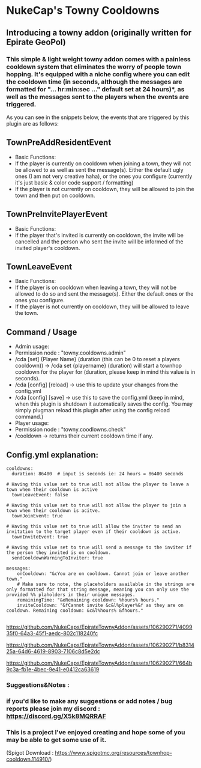 # NukeCap's Towny Cooldowns

## Introducing a towny addon (originally written for Epirate GeoPol) 
### This simple & light weight towny addon comes with a painless cooldown system that eliminates the worry of people town hopping. It's equipped with a niche config where you can edit the cooldown time (in seconds, although the messages are formatted for **"... hr:min:sec ..."** default set at 24 hours)*,  as well as the messages sent to the players when the events are triggered. 

As you can see in the snippets below, the events that are triggered by this plugin are as follows: 

## TownPreAddResidentEvent
* Basic Functions:
 * If the player is currently on cooldown when joining a town, they will not be allowed to as well as sent the message(s). Either the default ugly ones (I am not very creative haha), or the ones you configure  (currently it's just basic & color code support / formatting)
 * If the player is not currently on cooldown, they will be allowed to join the town and then put on cooldown.


## TownPreInvitePlayerEvent
* Basic Functions:
 * If the player that's invited is currently on cooldown, the invite will be cancelled and the person who sent the invite will be informed of the invited player's cooldown.


## TownLeaveEvent
* Basic Functions:
 * If the player is on cooldown when leaving a town, they will not be allowed to do so and sent the message(s). Either the default ones or the ones you configure.
 * If the player is not currently on cooldown, they will be allowed to leave the town.

## Command / Usage
* Admin usage:
 * Permission node : "towny.cooldowns.admin"
 * /cda [set] {Player Name} (duration (this can be 0 to reset a players cooldown)) -> /cda set {playername} (duration) will start a townhop cooldown for the player for (duration, please keep in mind this value is in seconds).
 * /cda [config] [reload] -> use this to update your changes from the config.yml
 * /cda [config] [save] -> use this to save the config.yml (keep in mind, when this plugin is shutdown it automatically saves the config. You may simply plugman reload this plugin after using the config reload command.)
* Player usage:
 * Permission node : "towny.coodlowns.check"
 * /cooldown -> returns their current cooldown time if any.

## Config.yml explanation:
```
cooldowns:
  duration: 86400  # input is seconds ie: 24 hours = 86400 seconds
  
# Having this value set to true will not allow the player to leave a town when their cooldown is active
  townLeaveEvent: false 

# Having this value set to true will not allow the player to join a town when their cooldown is acitve.
  townJoinEvent: true 

# Having this value set to true will allow the inviter to send an invitation to the target player even if their cooldown is active.
  townInviteEvent: true 

# Having this value set to true will send a message to the inviter if the person they invited is on cooldown.
  sendCooldownWarningToInviter: true

messages:
    onCooldown: "&cYou are on cooldown. Cannot join or leave another town."
    # Make sure to note, the placeholders available in the strings are only formatted for that string message, meaning you can only use the provided %% plaholders in their unique messages.
    remainingTime: "&eRemaining cooldown: %hours% hours."
    inviteCooldown: "&fCannot invite &c&l%player%&f as they are on cooldown. Remaining cooldown: &c&l%hours% &fhours."
  
```


https://github.com/NukeCaps/EpirateTownyAddon/assets/106290271/409935f0-64a3-45f1-aedc-802c118240fc


https://github.com/NukeCaps/EpirateTownyAddon/assets/106290271/b831425a-64d6-4619-8903-7106c8d5e2dc


https://github.com/NukeCaps/EpirateTownyAddon/assets/106290271/664b9c3a-fb1e-4bec-9e41-e0412ca63619


### Suggestions&Notes : 
### if you'd like to make any suggestions or add notes / bug reports please join my discord : https://discord.gg/X5k8MQRRAF
### This is a project I've enjoyed creating and hope some of you may be able to get some use of it.

(Spigot Download : https://www.spigotmc.org/resources/townhop-cooldown.114910/)
